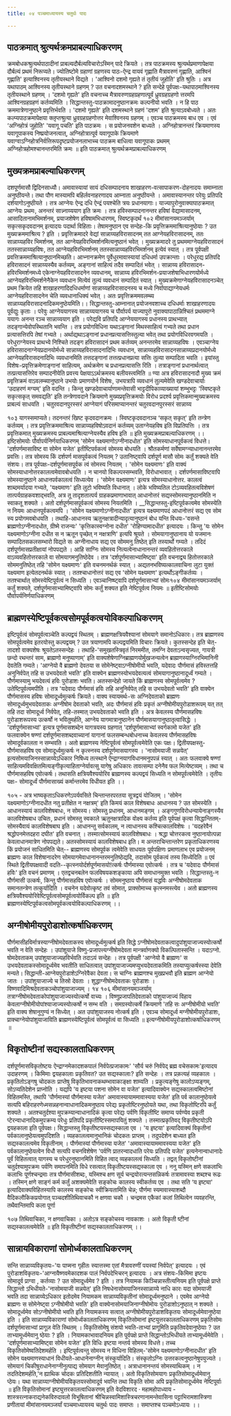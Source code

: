 ```yaml
---
title: ०४ पञ्चमाध्यायस्य चतुर्थः पादः

---
```

## पाठक्रमात् श्रुत्यर्थक्रमप्राबल्याधिकरणम्
 क्रमबोधकश्रुत्यर्थपाठादीनां प्राबल्यदौर्बल्यविचारोऽस्मिन् पादे क्रियते । तत्र पाठक्रमस्य श्रुत्यर्थप्रमाणापेक्षया दौर्बल्यं प्रथमं निरूप्यते। ज्योतिष्टोमे ग्रहाणां ग्रहणस्य पाठः-ऐन्द्र वायवं गृह्णाति मैत्रावरुणं गृह्णाति, आश्विनं गृह्णाति' इत्याश्विनस्य तृतीयस्थाने विद्यते । 'आश्विनो दशमो गृह्यते तं तृतीयं जुहोति' इति श्रुतिः । अत्र यथापाठम् आश्विनस्य तृतीयस्थाने ग्रहणम् ? उत वचनादशमस्थाने ? इति सन्देहे पूर्वपक्षः-यथापाठमाश्विनस्य तृतीयस्थाने ग्रहणम् । 'दशमो गृह्यते' इति वचनाच्च मैत्रावरुणग्रहग्रहणात्पूर्वं ध्रुवग्रहग्रहणो त्तरमपि आश्विनग्रहग्रहणं कर्तव्यमिति । 
सिद्धान्तस्तु-पाठक्रामादनुष्ठानक्रमः कल्पनीयो भवति । न हि पाठ क्रममात्रेणानुष्ठाने प्रवृत्तिर्भवति । 'दशमो गृह्यते' इति दशमस्थाने ग्रहणं 'दशम' इति श्रुत्याऽवबोध्यते । अतः कल्प्यपाठक्रमापेक्षया क्लृप्तश्रुत्या ध्रुवग्रहग्रहणोत्तर मेवाश्विनस्य ग्रहणम् । एवञ्च पाठक्रमस्य बाध एव । एवं ‘अग्निहोत्रं जुहोति' 'यवागू पचति' इति पाठक्रमः । स प्रयोजनवशेन बाध्यते । अग्निहोत्रानन्तरं क्रियमाणस्य यवागूपाकस्य निष्प्रयोजनत्वात्, अग्निहोत्रात्पूर्व यवागूपाके क्रियमाणे यवाग्वाऽग्निहोत्रनिर्वत्तिरूपदृष्टप्रयोजनलाभाच्च पाठक्रम बाधित्वा 
यवागूपाकः प्रथमम् अग्निहोत्रहोमश्चानन्तरमिति क्रमः ॥ 
इति पाठक्रमात् श्रुत्यर्थक्रमप्राबल्याधिकरणम् 

## मुख्यक्रमप्राबल्याधिकरणम्
 दशपूर्णमासौ द्विदिनसाध्यौ। अमावास्यायां सायं दधिसम्पादनाय शाखाहरण-वत्सापाकरण-दोहनादयः समाम्नाता अनुष्ठीयन्ते। तथा पौण मास्यामपि बहिर्लवनाहरणादय आम्नाता अनुष्ठीयन्ते । अमावास्यानन्तर परेयुः प्रतिपदि दर्शयागोऽनुष्ठीयते । तत्र आग्नेयः ऐन्द्र दधि ऐन्द्रं पयश्चेति त्रयः प्रधानयागाः। याज्यापुरोनुवाक्यापाठक्रमात् आग्नेयः प्रथमः, अनन्तरं सान्न्नाय्ययाग इति क्रमः । तत्र हविस्सम्पादनानन्तर हविषां वेद्यामासादनम्, आसादितानामभिमर्शनम्, प्रयाजशेषेण हविषामभिधारणम्, स्विष्टकृदर्थं 
१०२ 
मीमांसानयमञ्जर्याम् सकृत्सकृदवदानम् इत्यादयः पदार्था विहिताः। तेषामनुष्ठान एव सन्देहः-कि प्रवृत्तिक्रममाश्रित्यानुष्ठेयाः ? उत मुख्यक्रममाश्रित्य ? इति । प्रवृत्तिक्रमादरे वेद्यां सान्नाय्यहविरासादनम् तत आग्नेयहविरासादनम्, ततः सान्नाय्यहविर भिमर्शनम्, तत आग्नेयहविरभिमर्शनमित्यनुष्ठानं भवेत् । मुख्यक्रमादरे तु प्रथममाग्नेयहविरासादनं ततस्सान्नाय्यहविषः, तत आग्नेयहविरभिमर्शनम् ततस्सान्नाय्यहविरभिमर्शनम् इत्येवं स्यात् । 
तत्र पूर्वपक्षी प्रवत्तिक्रममाश्रित्यानुष्ठानमिच्छति। आभ्नानक्रमेण पूर्वेधुरमावास्यायां दधिधर्मा उपक्रान्ताः । परेधुरद्य प्रतिपदि हविरासादनं सान्नाय्यस्यैव कर्तव्यम्, अङ्गानां साहित्यं तदैव सम्पादितं भवेत् । सान्नाय्य हविरासादन-हविरभिमर्शनमध्ये एकेनाग्नेयहविरासादनेन व्यवधानम्, सान्नाय्य हविरभिमर्शन-प्रयाजशेषाभिधारणयोर्मध्ये आग्नेयहविरभिमर्शनेनैकेन व्यवधान मित्येवं तुल्यं व्यवधानं सम्पादितं स्यात् । मुख्यक्रमेणाग्नेयहविरासादनञ्चेत् प्रथम क्रियेत तहि शाखाहरणादिदधिधर्माणां सान्नाय्यहविरासादनस्य च मध्ये निर्वापाद्याग्नेयधर्मः आग्नेयहविरासादनेन चेति व्यवधानाधिक्यं भवेत् । अतः प्रवृत्तिक्रममवलम्ब्य सान्नाय्यहविरासादनादिकमनुष्ठेयमिति।। 
सिद्धान्तस्तु-आम्नानात् प्रयोजनवशाच्च दधिधर्माः शाखाहरणादयः पूर्वद्युः कृताः । परेवुः आग्नेययागस्य सान्नाय्ययागस्य च पौर्वापर्य याज्यापुरो नुवाक्यापाठान्निश्चितं प्रथममाग्ने ययागः अनन्त रञ्च सान्नाय्ययाग इति । परेद्यवि प्रतिपदि आग्नेययागस्य प्रधानस्य प्राथभ्यात् तदङ्गान्येवोपस्थितानि भवन्ति । तत्र प्रयोगविधिना यथाऽङ्गानां मिथस्साहित्यं गभ्यते तथा प्रधान प्रत्यासत्तिरपि तेषां गभ्यते । अर्थाद्यथाऽङ्गानां प्रधानप्रत्यासत्तिस्तुल्या भवेत् तथा प्रयोगविधिरवगमयति । परेधुराग्नेयस्य प्राथभ्ये निश्चिते तदङ्ग हविरासादनं प्रथम कर्तव्यम् अनन्तरमेव सान्नाय्यहविषः । एवञ्चाग्नेय हविरासादनाग्नेयप्रदानयोर्मध्ये सान्नाय्यहविरासादनादिभिः व्यवधान, सान्नाय्यहविरासादनसान्नाय्यप्रदानयोर्मध्ये आग्नेयहविरासदनादिभिः व्यवधानमिति तत्तदङ्गानां तत्तत्प्रधानप्रत्या सत्तिः तुल्या सम्पादिता भवति । इयांस्तु विशेषः-प्रवृत्तिक्रमेणाङ्गानां साहित्यम्, अर्थक्रमेण च प्रधानप्रत्यासत्ति रिति । तत्राङ्गानां प्रधानार्थत्वात् तत्प्रत्यासत्तिरेव सम्पादनीयेति प्रवत्त्य पेक्षयाऽऽर्थक्रमस्य बलीयस्त्वमिति ॥ ण्या 
अत्र हविरासादनादौ मुख्य क्रमं प्रवृत्तिक्रमं वाऽवलम्ब्यानुष्ठाने उभयोः प्रमाणयोर्न विशेषः, उभयत्रापि व्यवधानं तुल्यमेवेति खण्डदेवाचार्याः ‘उदाहरणं मग्यम्' इति वदन्ति । किन्तु खण्डदेवाचार्याणामन्तेवासी भाट्टदीपिकाव्याख्यायां शम्भुभट्टः 'स्विष्टकृते सकृत्सकृत् समवद्यति' इति तन्त्रेणावदाने क्रियमाणे मुख्यप्रवृत्तिक्रमयोः विरोध प्रदर्श्य प्रवृत्तिकमान्मुख्यक्रमस्य प्राबल्यं साधयति । चतुरवदानपुरस्सरं आग्नेयागं परिसमाप्यानन्तरं चतुरवदानपुरस्सरं सान्नाय्य 

१०३ यागस्समाप्यते। तदनन्तरं खिष्ट कृदवदानक्रमः । स्विष्टकृदवदानञ्च ‘सकृत् सकृत्' इति तन्त्रेण कर्तव्यम् । तत्र प्रवृत्तिक्रममाश्रित्य सान्नाय्यहविषोऽवदानं कर्तव्यम् उताग्नेयहविष इति विप्रतिपत्तिः । तत्र प्रवृत्तिकमात् मुख्यक्रमस्य प्राबल्यमाश्रित्याग्नेयस्यैव हविष इति ॥ 
इति मुख्यक्रमप्राबल्याधिकरणम् ।। 
इष्टिसोमयोः पौर्वापर्यनिर्णयाधिकरणम् 'सोमेन यक्ष्यमाणोऽग्नीनादधोत' इति सोमस्याधानपूर्वकत्वं विधत्ते। 'दर्शपर्णमासाविष्ट वा सोमेन यजेत' इतीष्टिपर्वकत्वं सोमस्य बोधयति । श्रौतकर्मणां सर्वेषामग्न्याधानानन्तरमेव प्रवत्तिः। तत्र सोमस्य किं दर्शपर्ण मासपूर्वकत्वं नियतम् ? उतानिष्ट्वापि दर्शपूर्ण मासौ सोमः कर्तुं शक्यते 
वेति संशयः। 
तत्र पूर्वपक्षः-दर्शपूर्णमासपूर्वक त्वं सोमस्य नियतम् । 'सोमेन यक्ष्यमाणः' इति वाक्यं सोमस्याधानोत्तरकालत्वमेवावबोधयति । न चानयो विकल्पस्सम्भवति, विरोधाभावात् । दर्शपर्णमासाविष्टवापि सोमस्यानुष्ठाने आधानपर्वकालत्वं सिध्यत्येव । 'सोमेन यक्ष्यमाणः' इत्यत्र सोमस्याधानोत्तर. कालत्वं शाब्दमर्यादया गभ्यते, 'यक्ष्यमाणः' इति लुटो भविष्यति विधानात् । लोके भविष्यतिल टोऽव्यवहितत्वविशेषणं तात्पर्यग्राहकवशाद्भवति, अत्र तू तादृशतात्पर्य ग्राहकप्रमाणाभावात् आधानोत्तरं सद्यस्सोमस्यानुष्ठानमिति न स्वाकतू शक्यते । अतो दर्शपूर्णमासपूर्वकत्वं सोमस्य नियतमिति । 
__सिद्धान्तस्तु-इष्टिपूर्वकत्वमेव सोमस्येति न नियमः आधानपूर्वकत्वमपि । 'सोमेन यक्ष्यमाणोऽग्नीनादधीत' इत्यत्र यक्ष्यमाणपदं आधानोत्तरं सद्य एव सोम स्य प्रयोगमवबोधयति । तथाहि-आधानस्य ऋतुनक्षत्रादीन्यादृत्यानुष्ठानं बोध यन्ति विधयः-'वसन्ते ब्राह्मणोऽग्नीनादधोत, ग्रीष्मे राजन्यः' 'कृत्तिकास्वग्नोना दधीत' 'रोहिण्यामादधीत' इत्यादयः । किन्तु 'यः सोमेन यक्ष्यमाणोऽग्नीना दधीत स न ऋतून पृच्छेत् न नक्षत्राणि' इत्यपि श्रूयते । सोमयागानुष्ठानाय यो यजमानः सम्पादितसकलसम्भारो विद्यते सः अग्नीनाधाय सद्य एव सोममनु तिष्ठेत् इति तस्यार्थो गम्यते । तदिदं दर्शपूर्णमासप्रतीक्षायां नोपपद्यते । आहि साग्निः सोमस्य नित्यत्वेनाधानानन्तरं व्यवहितोत्तरकाले वाऽव्यवहितोत्तरकाले वा सोमयागमनुतिष्ठेदेव । तत्र 'दर्शपूर्णमासाभ्यामिष्ट्वा' इति वचनाद्व्य हितोत्तरकाले सोममनुतिष्ठेत् तहि 'सोमेन यक्ष्यमाणः' इति वचनमनर्थकं स्यात् । अद्यतनभविष्यत्कालवाचिना लुटा युक्तं यक्ष्यमाण इत्येतदनर्थकं स्यात् । ततश्चाधानोत्तरं सद्य एव 'सोमेन यक्ष्यमाण' इत्यर्थोऽङ्गीकर्तव्यः । ततश्चार्थात् सोमस्येष्टिपूर्वत्वं न सिध्यति । एवञ्चानिष्ष्ट्वापि दर्शपूर्णमासाभ्यां सोमः१०४ 
मीमांसानयमञ्जर्याम् कर्तुं शक्यते, दर्शपूर्णमासाभ्यामिष्ट्वापि सोमः कर्तुं शक्यत इति नेष्टिपूर्वत्व नियमः ॥ 
इतीष्टिसोमयोः पौर्वापर्यनिर्णयाधिकरणम् 

## ब्राह्मणस्येष्टिपूर्वकत्वसोमपूर्वकत्वयोविकल्पाधिकरणम्
 इष्टिपूर्वत्वं सोमपूर्वत्वञ्चेति कल्पद्वयं स्थितम् । ब्राह्मणक्षत्रियवैश्यानां सोमयागे समानोऽधिकारः। तत्र ब्राह्मणस्य सोमपूर्वत्वमेव इतरयोस्तु कल्पद्वयम् ? उत त्रयाणामपि कल्पद्वयमिति विचारः क्रियते। कुतस्सन्देह इति चेत्-तादशो वाक्यशेषः श्रूयतेऽतस्सन्देहः । तथाहि-'समुखतस्त्रिवृतं निरममीत, तमग्नि देवताऽन्वसृज्यत, गायत्री छन्दो रथन्तरं साम, ब्राह्मणो मनुष्याणाम्' इति वाक्यशेषेणाग्निब्राह्मणयोर्मुखजन्यत्वेन ब्राह्मणस्याग्निरभिमानिनी देवतेति गम्यते। 'आग्नेयो वै ब्राह्मणो देवतया स सोमेनेष्ट्वाऽग्नीषोमीयो भवति, यदेवादः पौर्णमासं हविस्तत्तहि अनुनिर्वपेत् तहि स उभयदेवतो भवति' इति वाक्येन ब्राह्मणस्योभयदेवत्यत्वं सोमयागानुष्ठानादूर्ध्वं गम्यते । पौर्णमास्यामु भयदेवत्यं हविः पुरोडाशः भवति। अतस्सन्देहो जायते किं ब्राह्मणस्य सोमपूर्वत्वमेव ? उतेष्टिपूर्वत्वमपीति । 
तत्र 'यदेवादः पौर्णमासं हविः तहि अनुनिर्वपेत् तहि स उभयदेवतो भवति' इति वाक्येन पौर्णमासस्य हविषः सोमादूर्ध्वमुत्कर्षः क्रियते। वाक्य स्यायमर्थः-सः अग्निदेवताको ब्राह्मणः सोमादूर्ध्वमुभयदेवताकः अग्नीषोम देवताको भवति, अदः पौर्णमासं हविः प्रकृतं अग्नीषोमीयपुरोडाशरूपम् यत् तत् तहि तदा सोमादूर्ध्व निर्वपेत्, तहि-तस्मात् उभयदेवताको भवति इति । अत्र केवलस्य पौर्णमासहविषः पुरोडाशरूपस्य उत्कर्षो न भवितुमर्हति, आग्नेय यागमात्रानुष्ठानेन पौर्णमासयागानुष्ठातृत्वासिद्धेः । 'दर्शपूर्णमासाभ्यां' इत्यत्र पूर्णमासशब्देन यागत्रयस्य ग्रहणात् 'दर्शपूर्णमासाभ्यां स्वर्गकामो यजेत' इति फलवाक्येन षण्णां दर्शपूर्णमासशब्दवाच्यानां यागानां फलसम्बन्धबोधनाच्च केवलस्य पौर्णमासहविषः सोमादूर्वकालता न सम्भवति । अतो ब्राह्मणस्य नेष्टिपूर्वत्वं सोमपूर्वत्वमेवेति एकः पक्षः। 
द्वितीयपक्षस्तु-पौर्णमासहविष एव सोमादूर्ध्वमुत्कर्षः न कृत्स्नस्य दर्शपूर्णमासयागस्य । 'नासोमयाजी सन्नयेत्' इत्यसोमयाजिनस्सान्नाय्येऽधिकार निषिध्य तत्स्थाने ऐन्द्राग्नयागविधानमनुपपन्नं स्यात् । अतः फलवाक्ये षण्णां साहित्यमविवक्षितमित्यङ्गीकृत्याहिताग्नेर्यावत्सु यागेषु अधिकारः तावत्सम्पा दनेनैव फल मित्येष्टव्यम् । तथा च पौर्णमासहविष एवोत्कर्षः। तथासति क्षत्रियवैश्ययोरिव ब्राह्मणस्य कल्पद्वयं सिध्यति न सोमपूर्वत्वमेवेति । 
तृतीयः पक्षः- सोमादूर्ध्वं पौर्णमासाख्यं कर्मान्तरमेव विधीयत इति ।। 

१०५ - अत्र भाष्यकृताऽधिकरणेऽपर्यवसिते चिन्तान्तरपरतया सूत्रद्वयं योजितम् । 'सोमेन यक्ष्यमाणोऽग्नीनादधीत नतु प्रतीक्षेत न नक्षत्रम्' इति किमयं काल विशेषबाधः आधानस्य ? उत सोमस्येति । आधानस्यायं कालविशेषबाधः, न सोमस्य। सोमस्तु प्रधानम्, आधानमङ्गम् । अङ्गगुणविरोधन्यायेनाङ्गस्यैव कालविशेषबाध उचितः, प्रधानं सोमस्तु स्वकाले ऋतुनक्षत्रादिक वोक्ष्य कर्तव्य इति पूर्वपक्षं कृत्वा सिद्धान्तितम्-सोमस्यैवायं कालविशेषबाघ इति । आधानन्तु सर्वकालम्, न त्वाधानस्य कश्चित्कालविशेषः । 'यदहरेवैनं श्रद्धोपनमेत्तदहरा दघीत' इति वचनात् । तस्मात्सोमस्यायं कालविशेषबाधः । श्रद्धा चोत्तरकत्व नुष्ठानायोत्पन्ना केवलाधानमात्रेण नोपपद्यते। अतस्सोमस्यायं कालविशेषबाध इति। 
म अन्तराचिन्तान्तरेण प्रकृताधिकरणस्य किं प्रयोजनं साधितमिति चेत्-- ब्राह्मणस्य सोमपूर्वक त्वमेवेति साधयतः पूर्वपक्षिणः प्रमाणलाभ एव प्रयोजनम् ब्राह्मणः काल विशेषानादरेण सोमयागमेवाधानानन्तरमनुतिष्ठेद्यदि, तदासोम पूर्वकत्वं तस्य सिध्येदिति ॥ 
एवं स्थिते द्वितीयपक्षवादी वदति--कृत्स्नयोर्दर्शपूर्णमासयो!त्कर्षः पौर्णमास्या एवोत्कर्षः । तत्र च 'यदेवादः पौर्णमासं हविः' इति वचनं प्रमाणम् । एतद्वचनबलेन फलविषयकशङ्काया अपि समाधानमुक्त भवति । 
सिद्धान्तस्तु-न पौर्णमासी उत्कर्षः, किन्तु पौर्णमासहविष एवोत्कर्षः । सोममनुष्ठाय पौर्णमासं यद्धविः अग्नीषोमदेवताक समानतन्त्रेण तत्कुर्यादिति । वचनेन यदेवोत्कृष्ट तवं सोमात्, प्राक्सोमाच्च कृत्स्नमस्त्येव । अतो ब्राह्मणस्य क्षत्रियवैश्ययोरिवेष्टिपूर्वत्वसोमपूर्वत्वयोर्विकल्प इति ॥ 
इति ब्राह्मणस्येष्टिपूर्वकत्वसोमपूर्वकत्वयोविकल्पाधिकरणम् ।। 

## अग्नीषोमीयपुरोडाशोत्कर्षाधिकरणम्
 पौर्णमासीहविर्मात्रस्याग्नीषोमदेवताकस्य सोमादूर्ध्वमुत्कर्ष इति सिद्धे ऽग्नीषोमदेवताकत्वादुपांशुयाजाज्यस्योत्कर्षो भवति न वेति सन्देहः । उपांशूयाजे विष्णु-प्रजापत्त्यग्नीषोमदेवता मान्त्रर्वाणक्यो विकल्पितास्सन्ति । यदाऽग्नो. षोमदेवताकम् उपांशुयाजाज्यहविर्भवति तदाऽयं सन्देहः । 
तत्र पूर्वपक्षी 'आग्नेयो वै ब्राह्मणः' स उभयदेवताकस्सोमादूर्ध्वमेव भवतीति साधितत्वात् उपांशुयाजाज्यमप्युभयदेवताकमिति तस्याप्युत्कर्षस्स्या देवेति मन्यते। 
सिद्धान्ती-आग्नेयपुरोडाशेऽग्निरेवैका देवता। स चाग्निः ब्राह्मणश्च मुखप्रभवौ इति ब्राह्मण आग्नेयो जातः । उपांशुयाजाज्ये च तिस्रो देवताः । शुद्धाग्नीषोमदेवताकः पुरोडाशः । विष्णवादिमिश्रदेवताकञ्चोपांशुयाजाज्यम् । 
१४ 
१०६ 
मीमांसानयमञ्जर्याम् तत्राग्नीषोमदेवताकोपांशुयाजाज्यस्योत्कर्षो वाच्यः । विष्णुप्रजापतिदेवताको पांशुयाजाज्यं विहाय केवलाग्नीषोमीयोपांश्याजाज्यस्योत्कर्षो न सम्भ वति । समग्रस्योत्कर्षे क्रियमाणे 'तहि सः अग्नीषोमीयो भवति' इति वाक्य शेषानुगुण्यं न सिध्येत् । अत उपांशुयाजस्य नोत्कर्ष इति । एवञ्च सोमादूर्ध्व मग्नीषोमीयपुरोडाशः, प्राक्चाग्नेयोपांशुयाजाविति ब्राह्मणस्येष्टिपूर्वत्वं सोमपूर्वत्वं वा सिध्यति ॥ 
इत्यग्नीषोमीयपुरोडाशोत्कर्षाधिकरणम् ॥ 

## विकृतोष्टीनां सद्यस्कालताधिकरणम्
 दर्शपूर्णमासविकृतोष्टयः ऐन्द्राग्नमेकादशकपालं निर्वपेत्प्रजाकामः' 'सौर्य चरुं निर्वपेद् ब्रह्म वचेसकामः'इत्यादय उदाहरणम् । किमिमाः द्वयहकालाः प्रकृतिवत? उत सद्यस्कालाः? इति सन्देहः । तत्र प्रक़त्यहं व्यहकालः । प्रकृतितोऽङ्गषु चोदकतः प्राप्तेषु विकृतिभावनाकथम्भावाकाङ्क्षा शाम्यति । प्रकुत्यङ्गेषु कालोऽप्यङ्गम्, सोऽप्यतिदेशेन प्राप्नोति । यद्यपि 'य इष्टया पशना सोमेन वा यजेत' इत्यादिवाक्येन सद्यस्कालत्वमिष्टोनां विहितमस्ति, तथापि 'पौर्णमास्यां पौर्णमास्या यजेत' अमावास्यायाममावास्यया यजेत' इति पर्व कालानुष्ठेयत्वे सत्यपि बहिराहरणेध्मसन्नहनान्वाधानादिकमनुष्ठाय परेद्यः प्रकृतोष्टिरनुष्ठोयते यथा, तथा विकृतोष्टिरपि कर्तुं शक्यते । अतश्चतुर्दश्या मुपक्रम्यान्वाधानादिकं कृत्वा परेद्यः पर्वणि विकृतीष्टि समाप्य पर्वण्येव प्रकृती प्टेरन्वाधानादिकमुपक्रम्य परेधुः प्रतिपदि प्रकृतीष्टिस्समापयितुं शक्यते । तस्मात्प्रकृतिवद् विकृतीष्टयोऽपि द्वयहकाला इति पूर्वपक्षः। 
सिद्धान्तस्तु विकृतीष्टयस्सद्यस्काला एव । 'य इष्टया' इत्यादिवाक्यं विकृतीनां पर्वकालानुष्ठेयत्वमुपदिशति । व्यहकालत्वमानुभानिकं चोदकतः प्राप्तम् । तदुपदेशेन बाध्यत इति सद्यस्कालत्वमेव विकृतीनाम् । पौर्णमास्यां पौर्णमास्या यजेत' 'अमावास्यायाममावस्यया यजेत' इति पर्वकालानुष्ठेयत्वेन विधौ सत्यपि वचनविशेषेण 'पर्वणि प्रातरन्वादधाति परेयः प्रतिपदि यजेत' इत्यनेनान्वाधानादेः पूर्वं विहितत्वात् यागस्य च परेधुरनुष्ठानमिति विहित त्वाद् व्यहकालत्वं सिध्यति । तद्वत् विकृतोष्टीनां चतुर्दश्यामुपक्रमः पर्वणि समापनमिति विधे रसत्वात् विकृतीष्टयस्सद्यस्काला एव । ननु यस्मिन् क्षणे सकलाभिः कलाभिः पूर्णश्चन्द्रमाः तत्र पौर्णमासीशब्दः, यस्मिश्च क्षण सूर्य चन्द्रयोरत्यन्तसन्निकर्षः तत्रामावस्या शब्दश्च रूढः । तस्मिन् क्षणे साङ्गं कर्म कर्तुं अशक्यमेवेति सङ्कोचः कालस्य स्वीकर्तव्य एव । तथा सति ‘य इष्ट्या' इत्यादिवाक्यविहितस्यापि कालस्य सङ्कोचः स्वीक्रियतामिति चेन्न; पौर्णमा स्यमावास्याशब्दौ वैदिकलौकिकप्रयोगात् पञ्चदशीतिथिवाचकौ न क्षणवा चकौ । चन्द्रमस एकैकां कलां तिथित्वेन व्यवहरन्ति, तथैवान्तिमापि कला पूर्णा 

१०७ तिथिवाचिका, न क्षणवाचिका । अतोऽत्र सङ्कोचस्य नावकाशः । अतो विकृती ष्टीनां सद्यस्कालत्वमेवेति ॥ 
इति विकृतीष्टीनां सद्यस्कालताधिकरणम् ।। 

## सान्नायविकाराणां सोमोर्ध्वकालताधिकरणम्
 सन्ति सान्नाय्यविकृतयः-'यः पाप्मना गृहीतः स्यात्तस्मा एतां मैत्रावरुणीं पयस्यां निर्वपेत्' इत्यादयः । एवं पुरोडाशविकृतयः-'आग्नावैष्णवमेकादशक पालं निर्वपदेभिचरन् इत्यादयः । अत्र संशयः-किमिमा इष्टयः सोमादूर्व प्राग्वा , कर्तव्याः ? उत सोमादूर्ध्वमेव ? इति । 
तत्र नियामक किञ्चिन्नास्तीत्यनियम इति पूर्वपक्षे प्राप्ते सिद्धान्तो ऽभिधीयते-'नासोमयाजी सन्नयेत्' इति निषधेनासोमयाजिनस्सान्नाय्ये नाधि कारः यदा सोमयाजी भवति तदा सान्नाय्येऽधिकार इतोदमेव नियामकम सान्नाय्यविकृतीनां सोमादूर्ध्वमनुष्ठाने । एवमेव आग्नेयो ब्राह्मणः स सोमेनेष्ट्वा ऽग्नीषोमीयो भवति' इति वाक्येनासोमयाजिनाग्नीषोमोयः पुरोडाशोऽनुष्ठात् न शक्यते । सोमादूर्ध्वमेव सोऽग्नीषोमीयो भवति इति नियामकस्य सत्वात् अग्नीषोमीयपुरोडाशविकृतयः सोमादूर्ध्वमेवानुष्ठेया इति । 
इति सान्नाय्यविकाराणां सोमोर्ध्वकालताधिकरणम् 
विकृतिसोमानां इष्टयुत्तरकालताधिकरणम् प्रकृतिसोमः दर्शपूर्णमासाभ्यां प्रागूज़ वेति स्थितम् । विकृतिसोमेषु संशयो भवति-ताभ्यां प्रागूमिति प्रकृतिवदेवानुष्ठेयाः ? उत ताभ्यामूर्ध्वमेवानु ष्ठेयाः ? इति । नियामकाभावादनियम इति पूर्वपक्षे प्राप्ते सिद्धान्तोऽभिधीयते ताभ्यामूर्ध्वमेवेति । 'दर्शपूर्णमासाभ्यामिष्ट्वा सोमेन यजेत' इति विधिः इष्टया नन्तर्य सोमस्य विधत्ते। तच्च विकृतिसोमेष्वतिदेशमर्हति । इष्टिपूर्वत्वन्तु सोमस्य न विधिना विहितम्-'सोमेन यक्ष्यमाणोऽग्नीनादधीत' इति सोमेन यक्ष्यमाणस्याधानं विधीयते-आधानेनाग्नीन् संस्कुर्यादिति। संस्कृतोऽग्निः उत्तरकत्वनुष्ठानेषुपयुज्यते । सोमयागं चिकीषुराधानेनाग्नीनुत्पाद्य सोमयाग मेवानुतिष्ठेत् । अत्राधानानन्तयं सोमस्याथिकम् । न तदतिदेशमर्हति,'न ह्याथिक चोदकः प्रतिदिशतीति न्यायात् । अतो विकृतिसोमयागः प्रकृतिसोमादूर्ध्वमेवानु प्ठेयः। यथा सान्नाय्याग्नीषोमीयविकृतयस्सोमादूर्व भवन्ति तथा विकृति सोमा अपि प्रकृतिसोमादूर्ध्वमेव नेष्टिपूर्वाः ॥ 
इति विकृतिसोमानां इष्ट्युत्तरकालत्वाधिकरणम् इति वेदविशारद · महामहोपाध्याय - शास्त्ररत्नाकराद्यनेकविरुदावलो विभूषितानां श्रीचिन्नस्वामिशास्त्रिचरणानामन्तेवासिना पट्टाभिरामशास्त्रिणा प्रणीतायां मीमांसानयमञ्जर्यां पञ्चमाध्यायस्य चतुर्थः पादः समाप्तः । 
समाप्तश्च पञ्चमोऽध्यायः ।।